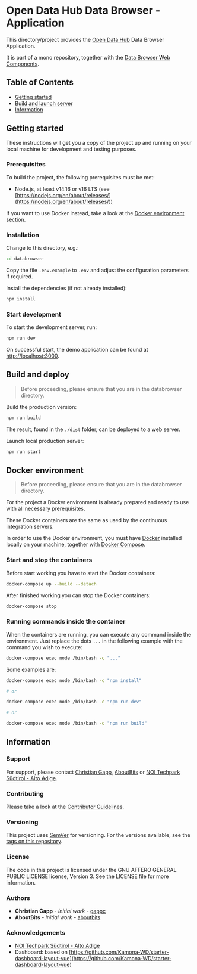 # Open Data Hub Data Browser - Application

This directory/project provides the [Open Data Hub](https://opendatahub.bz.it/) Data Browser Application.

It is part of a mono repository, together with the [Data Browser Web Components](../web-components).

## Table of Contents

- [Getting started](#getting-started)
- [Build and launch server](#build-and-launch-server)
- [Information](#information)

## Getting started

These instructions will get you a copy of the project up and running on your local machine for development and testing purposes.

### Prerequisites

To build the project, the following prerequisites must be met:

- Node.js, at least v14.16 or v16 LTS (see [https://nodejs.org/en/about/releases/](https://nodejs.org/en/about/releases/))

If you want to use Docker instead, take a look at the [Docker environment](#docker-environment) section.

### Installation

Change to this directory, e.g.:

```bash
cd databrowser
```

Copy the file `.env.example` to `.env` and adjust the configuration parameters if required.

Install the dependencies (if not already installed):

```bash
npm install
```

### Start development

To start the development server, run:

```bash
npm run dev
```

On successful start, the demo application can be found at [http://localhost:3000](http://localhost:3000).

## Build and deploy

> Before proceeding, please ensure that you are in the databrowser directory.

Build the production version:

```bash
npm run build
```

The result, found in the `./dist` folder, can be deployed to a web server.

Launch local production server:

```bash
npm run start
```

## Docker environment

> Before proceeding, please ensure that you are in the databrowser directory.

For the project a Docker environment is already prepared and ready to use with all necessary prerequisites.

These Docker containers are the same as used by the continuous integration servers.

In order to use the Docker environment, you must have [Docker](https://docs.docker.com/install/) installed
locally on your machine, together with [Docker Compose](https://docs.docker.com/compose/).

### Start and stop the containers

Before start working you have to start the Docker containers:

```bash
docker-compose up --build --detach
```

After finished working you can stop the Docker containers:

```bash
docker-compose stop
```

### Running commands inside the container

When the containers are running, you can execute any command inside the environment. Just replace the dots `...` in the following example with the command you wish to execute:

```bash
docker-compose exec node /bin/bash -c "..."
```

Some examples are:

```bash
docker-compose exec node /bin/bash -c "npm install"

# or

docker-compose exec node /bin/bash -c "npm run dev"

# or

docker-compose exec node /bin/bash -c "npm run build"
```

## Information

### Support

For support, please contact [Christian Gapp](https://github.com/gappc), [AboutBits](https://aboutbits.it) or [NOI Techpark Südtirol - Alto Adige](https://noi.bz.it/en).

### Contributing

Please take a look at the [Contributor Guidelines](https://github.com/noi-techpark/odh-docs/wiki/Contributor-Guidelines%3A-Getting-started).

### Versioning

This project uses [SemVer](https://semver.org/) for versioning. For the versions available, see the [tags on this repository](https://github.com/noi-techpark/it.bz.opendatahub.databrowser/tags).

### License

The code in this project is licensed under the GNU AFFERO GENERAL PUBLIC LICENSE license, Version 3. See the LICENSE file for more information.

### Authors

- **Christian Gapp** - _Initial work_ - [gappc](https://github.com/gappc)
- **AboutBits** - _Initial work_ - [aboutbits](https://github.com/aboutbits)

### Acknowledgements

- [NOI Techpark Südtirol - Alto Adige](https://noi.bz.it/en)
- Dashboard: based on [https://github.com/Kamona-WD/starter-dashboard-layout-vue](https://github.com/Kamona-WD/starter-dashboard-layout-vue)
